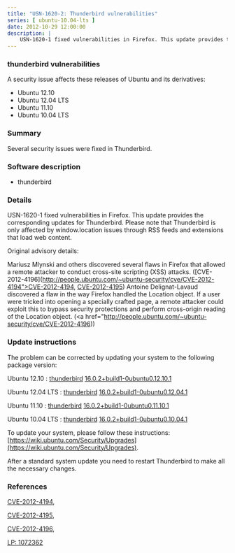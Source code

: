 ```yaml
---
title: "USN-1620-2: Thunderbird vulnerabilities"
series: [ ubuntu-10.04-lts ]
date: 2012-10-29 12:00:00
description: |
    USN-1620-1 fixed vulnerabilities in Firefox. This update provides the corresponding updates for Thunderbird. Please note that Thunderbird is only affected by window.location issues through RSS feeds and extensions that load web content.
--- 
```

 
### thunderbird vulnerabilities

A security issue affects these releases of Ubuntu and its derivatives:

* Ubuntu 12.10
* Ubuntu 12.04 LTS
* Ubuntu 11.10
* Ubuntu 10.04 LTS

### Summary

Several security issues were fixed in Thunderbird. 

### Software description

* thunderbird 

### Details

USN-1620-1 fixed vulnerabilities in Firefox. This update provides the corresponding updates for Thunderbird. Please note that Thunderbird is only affected by window.location issues through RSS feeds and extensions that load web content.

Original advisory details:

 Mariusz Mlynski and others discovered several flaws in Firefox that allowed a remote attacker to conduct cross-site scripting (XSS) attacks. ([CVE-2012-4196](http://people.ubuntu.com/~ubuntu-security/cve/CVE-2012-4194">CVE-2012-4194</a>, <a href="http://people.ubuntu.com/~ubuntu-security/cve/CVE-2012-4195">CVE-2012-4195</a>) Antoine Delignat-Lavaud discovered a flaw in the way Firefox handled the Location object. If a user were tricked into opening a specially crafted page, a remote attacker could exploit this to bypass security protections and perform cross-origin reading of the Location object. (<a href="http://people.ubuntu.com/~ubuntu-security/cve/CVE-2012-4196)) 

### Update instructions

The problem can be corrected by updating your system to the following package version:

Ubuntu 12.10
 : [thunderbird](https://launchpad.net/ubuntu/+source/thunderbird) <span> [16.0.2+build1-0ubuntu0.12.10.1](https://launchpad.net/ubuntu/+source/thunderbird/16.0.2+build1-0ubuntu0.12.10.1) </span> 

Ubuntu 12.04 LTS
 : [thunderbird](https://launchpad.net/ubuntu/+source/thunderbird) <span> [16.0.2+build1-0ubuntu0.12.04.1](https://launchpad.net/ubuntu/+source/thunderbird/16.0.2+build1-0ubuntu0.12.04.1) </span> 

Ubuntu 11.10
 : [thunderbird](https://launchpad.net/ubuntu/+source/thunderbird) <span> [16.0.2+build1-0ubuntu0.11.10.1](https://launchpad.net/ubuntu/+source/thunderbird/16.0.2+build1-0ubuntu0.11.10.1) </span> 

Ubuntu 10.04 LTS
 : [thunderbird](https://launchpad.net/ubuntu/+source/thunderbird) <span> [16.0.2+build1-0ubuntu0.10.04.1](https://launchpad.net/ubuntu/+source/thunderbird/16.0.2+build1-0ubuntu0.10.04.1) </span> 

To update your system, please follow these instructions: [https://wiki.ubuntu.com/Security/Upgrades](https://wiki.ubuntu.com/Security/Upgrades).

After a standard system update you need to restart Thunderbird to make all the necessary changes. 

### References

 [CVE-2012-4194](http://people.ubuntu.com/~ubuntu-security/cve/CVE-2012-4194), 

 [CVE-2012-4195](http://people.ubuntu.com/~ubuntu-security/cve/CVE-2012-4195), 

 [CVE-2012-4196](http://people.ubuntu.com/~ubuntu-security/cve/CVE-2012-4196), 

 [LP: 1072362](https://launchpad.net/bugs/1072362)
 
